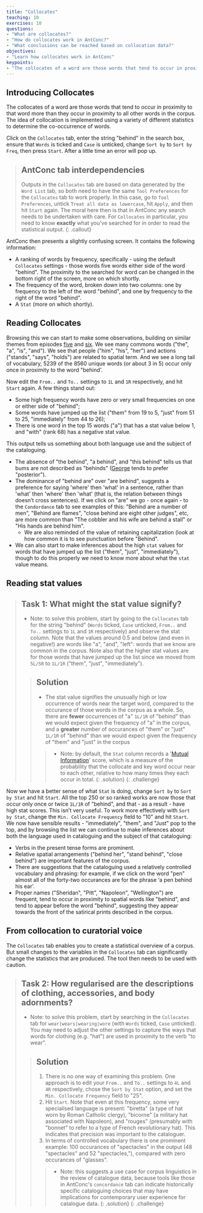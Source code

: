 ```yaml
---
title: "Collocates"
teaching: 10
exercises: 10
questions:
- "What are collocates?"
- "How do collocates work in AntConc?"
- "What conclusions can be reached based on collocation data?"
objectives:
- "Learn how collocates work in AntConc"
keypoints:
- "The collocates of a word are those words that tend to occur in proximity to that word more than they occur in proximity to all other words in the corpus"
---
```


## Introducing Collocates

The collocates of a word are those words that tend to occur in proximity to that word more than they occur in proximity to all other words in the corpus. The idea of collocation is implemented using a variety of different statistics to determine the co-occurrence of words.

Click on the `Collocates` tab, enter the string "behind" in the search box, ensure that `Words` is ticked and `Case` is unticked, change `Sort by` to `Sort by Freq`, then press `Start`. After a little time an error will pop up.

> ## AntConc tab interdependencies
>
> Outputs in the `Collocates` tab are based on data generated by the `Word List` tab, so both need to have the same `Tool Preferences` for the `Collocates` tab to work properly.
> In this case, go to `Tool Preferences`, untick `Treat all data as lowercase`, hit `Apply`, and then hit `Start` again.
> The moral here then is that in AntConc any search needs to be undertaken with care. For `Collocates` in particular, you need to know **exactly** what you’ve searched for in order to read the statistical output.
{: .callout}

AntConc then presents a slightly confusing screen. It contains the following information:

* A ranking of words by frequency, specifically - using the default `Collocates` settings - those words five words either side of the word "behind". The proximity to the searched for word can be changed in the bottom right of the screen, more on which shortly.
* The frequency of the word, broken down into two columns: one by frequency to the left of the word "behind", and one by frequency to the right of the word "behind".
* A `Stat` (more on which shortly).

## Reading Collocates

Browsing this we can start to make some observations, building on similar themes from episodes [five](https://cataloguelegacies.github.io/antconc.github.io/05-wordlists/index.html) and [six](https://cataloguelegacies.github.io/antconc.github.io/06-search/index.html). We see many commons words ("the", "a", "is", "and"). We see that people ("him", "his", "her") and actions ("stands", "says", "holds") are related to spatial term. And we see a long tail of vocabulary, 5239 of the 8560 unique words (or about 3 in 5) occur only once in proximity to the word "behind'.

Now edit the `From..` and `To..` settings to `1L` and `1R` respectively, and hit `Start` again. A few things stand out:

* Some high frequency words have zero or very small frequencies on one or either side of "behind";
* Some words have jumped up the list ("them" from 19 to 5, "just" from 51 to 25, "immediately" from 44 to 26);
* There is one word in the top 15 words ("a") that has a stat value below 1, and "with" (rank 68) has a negative stat value.

This output tells us something about both language use and the subject of the cataloguing.

* The absence of "the behind", "a behind", and "this behind" tells us that bums are not described as "behinds" ([George](https://doi.org/10.1093/ref:odnb/45657) tends to prefer "posterior").
* The dominance of "behind are" over "are behind", suggests a preference for saying 'where' then 'what' in a sentence, rather than 'what' then 'where' then 'what' (that is, the relation between things doesn’t cross sentences). If we click on "are" we go - once again - to the `Condordance` tab to see examples of this: "Behind are a number of men", "Behind are flames", "close behind are eight other judges", etc, are more common than "The cobbler and his wife are behind a stall" or "His hands are behind him".	
	* We are also reminded of the value of retaining capitalization (look at how common it is to see punctuation before "Behind".
* We can also start to make inferences about the high `stat` values for words that have jumped up the list ("them", "just", "immediately"), though to do this properly we need to know more about what the `stat` value means.

## Reading stat values

>## Task 1: What might the stat value signify?
>* Note: to solve this problem, start by going to the `Collocates` tab for the string "behind" (`Words` ticked, `Case` unticked, `From..` and `To..` settings to `1L` and `1R` respectively) and observe the stat column. Note that the values around 0.5 and below (and even in negative!) are words like "a", "and", "left": words that we know are common in the corpus. Note also that the higher stat values are for those words that have jumped up the list since we moved from `5L/5R` to `1L/1R` ("them", "just", "immediately").
>
>>## Solution
>>
>>* The stat value signifies the unusually high or low occurrence of words near the target word, compared to the occurance of those words in the corpus as a whole. So, there are **fewer** occurrences of "a" `1L/1R` of "behind" than we would expect given the frequency of "a" in the corpus, and a **greater** number of occurances of "them" or "just" `1L/1R` of "behind" than we would expect given the frequency of "them" and "just" in the corpus
>>>* Note: by default, the `Stat` column records a '[Mutual Information](https://en.wikipedia.org/wiki/Mutual_information)' score, which is a measure of the probability that the collocate and key word occur near to each other, relative to how many times they each occur in total.
>{: .solution}
{: .challenge}

Now we have a better sense of what `Stat` is doing, change `Sort by` to `Sort by Stat` and hit `Start`. All the top 250 or so ranked works are now those that occur only once or twice `1L/1R` of "behind", and that - as a result - have high stat scores. This isn’t very useful. To work more effectively with `Sort by Stat`, change the `Min. Collocate Frequency` field to "10" and hit `Start`. We now have sensible results - "immediately", "them", and "Just" pop to the top, and by browsing the list we can continue to make inferences about both the language used in cataloguing and the subject of that cataloguing:

* Verbs in the present tense forms are prominent.
* Relative spatial arrangements ("behind her", "stand behind", "close behind") are important features of the corpus.
* There are suggestions that the cataloguing used a relatively controlled vocabulary and phrasing: for example, if we click on the word "pen" almost all of the forty-two occurances are for the phrase ‘a pen behind his ear’.
* Proper names ("Sheridan", "Pitt", "Napoleon", "Wellington") are frequent, tend to occur in proximity to spatial words like "behind", and tend to appear before the word "behind", suggesting they appear towards the front of the satirical prints described in the corpus.

## From collocation to curatorial voice 

The `Collocates` tab enables you to create a statistical overview of a corpus. But small changes to the variables in the `Collocates` tab can significantly change the statistics that are produced. The tool then needs to be used with caution.

>## Task 2: How regularised are the descriptions of clothing, accessories, and body adornments?
>* Note: to solve this problem, start by searching in the `Collocates` tab for `wear|wears|wearing|wore` (with `Words` ticked, `Case` unticked). You may need to adjust the other settings to capture the ways that words for clothing (e.g. "hat") are used in proximity to the verb "to wear". 
>
>>## Solution
>>
>>1. There is no one way of examining this problem. One approach is to edit your `From..` and `To..` settings to `4L` and `4R` respectively, chose the `Sort by Stat` option, and set the `Min. Collocate Frequency` field to "25".
>>2. Hit `Start`. Note that even at this frequency, some very specialised language is present: "biretta" (a type of hat worn by Roman Catholic clergy), "bicorne" (a military hat associated with Napoleon), and "rouges" (presumably with "bonnet" to refer to a type of French revolutionary hat). This indicates that precision was important to the cataloguer.
>>3. In terms of controlled vocabulary there is one prominent example: 100 occurances of "spectacles" in the output (48 "spectacles" and 52 "spectacles,"), compared with zero occurances of "glasses". 
>>>* Note: this suggests a use case for corpus linguistics in the review of catalogue data, because tools like those in AntConc's `concordance` tab can indicate historically specific cataloguing choices that may have implications for contemporary user experience for catalogue data.
>{: .solution}
{: .challenge}
